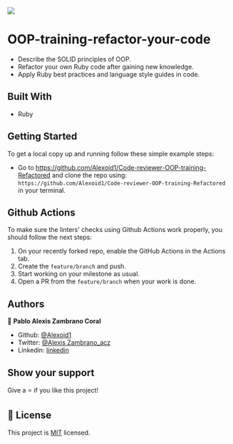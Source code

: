 ![](https://img.shields.io/badge/Microverse-blueviolet)

# OOP-training-refactor-your-code

- Describe the SOLID principles of OOP.
- Refactor your own Ruby code after gaining new knowledge.
- Apply Ruby best practices and language style guides in code.





## Built With

- Ruby


## Getting Started

To get a local copy up and running follow these simple example steps:

- Go to https://github.com/Alexoid1/Code-reviewer-OOP-training-Refactored and clone the repo using: <br>
`https://github.com/Alexoid1/Code-reviewer-OOP-training-Refactored` in your terminal.

## Github Actions

To make sure the linters' checks using Github Actions work properly, you should follow the next steps:

1. On your recently forked repo, enable the GitHub Actions in the Actions tab.
2. Create the `feature/branch` and push.
3. Start working on your milestone as usual.
4. Open a PR from the `feature/branch` when your work is done.


## Authors

👤 **Pablo Alexis Zambrano Coral**
- Github: [@Alexoid1](https://github.com/Alexoid1)
- Twitter: [@Alexis Zambrano_acz](https://twitter.com/pablo_acz)
- Linkedin: [linkedin](https://www.linkedin.com/in/alexzambranocoral/)



## Show your support

Give a ⭐️ if you like this project!

## 📝 License

This project is [MIT](./MIT.md) licensed.
